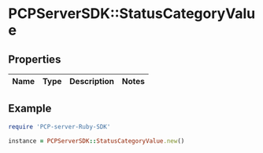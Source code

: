 # PCPServerSDK::StatusCategoryValue

## Properties

| Name | Type | Description | Notes |
| ---- | ---- | ----------- | ----- |

## Example

```ruby
require 'PCP-server-Ruby-SDK'

instance = PCPServerSDK::StatusCategoryValue.new()
```

